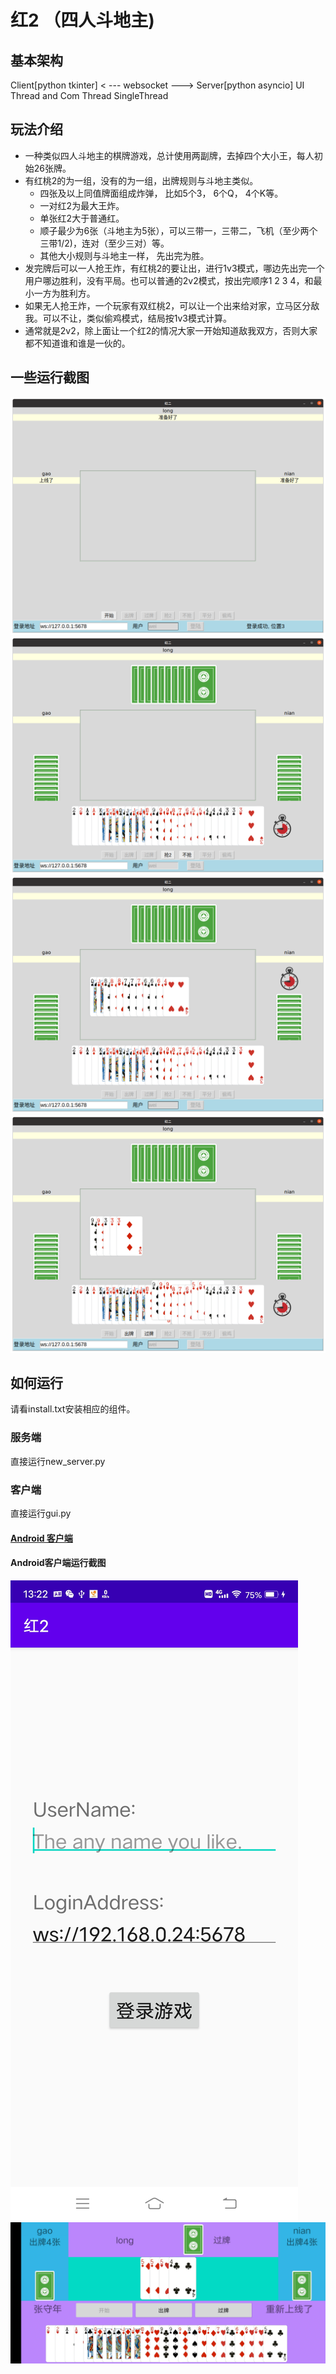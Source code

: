 # 红2 （四人斗地主)
## 基本架构
Client[python tkinter]  < --- websocket ---> Server[python asyncio]
UI Thread and Com Thread                            SingleThread

## 玩法介绍
+ 一种类似四人斗地主的棋牌游戏，总计使用两副牌，去掉四个大小王，每人初始26张牌。
+ 有红桃2的为一组，没有的为一组，出牌规则与斗地主类似。
	+ 四张及以上同值牌面组成炸弹， 比如5个3， 6个Q， 4个K等。
	+ 一对红2为最大王炸。
	+ 单张红2大于普通红。
	+ 顺子最少为6张（斗地主为5张），可以三带一，三带二，飞机（至少两个三带1/2)，连对（至少三对）等。
	+ 其他大小规则与斗地主一样， 先出完为胜。
+ 发完牌后可以一人抢王炸，有红桃2的要让出，进行1v3模式，哪边先出完一个用户哪边胜利，没有平局。也可以普通的2v2模式，按出完顺序1 2 3 4，和最小一方为胜利方。
+ 如果无人抢王炸，一个玩家有双红桃2，可以让一个出来给对家，立马区分敌我。可以不让，类似偷鸡模式，结局按1v3模式计算。
+ 通常就是2v2，除上面让一个红2的情况大家一开始知道敌我双方，否则大家都不知道谁和谁是一伙的。

## 一些运行截图
![avatar](screenshots/1.png)
![avatar](screenshots/2.png)
![avatar](screenshots/3.png)
![avatar](screenshots/4.png)

## 如何运行
请看install.txt安装相应的组件。
### 服务端 
直接运行new_server.py
### 客户端
直接运行gui.py
#### [Android 客户端](https://github.com/RockZhangCn/Red2-Android-Client)
#### Android客户端运行截图
![avatar](screenshots/5.jpg)
![avatar](screenshots/6.jpg)

